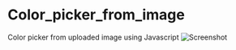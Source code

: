 # Color_picker_from_image
Color picker from uploaded image using Javascript
![Screenshot](https://user-images.githubusercontent.com/93931081/208235969-286cd261-92a3-4c62-8271-7f2637da1504.jpg)
